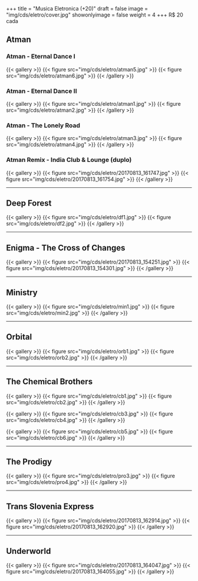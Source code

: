 +++
title = "Musica Eletronica (+20)"
draft = false
image = "img/cds/eletro/cover.jpg"
showonlyimage = false
weight = 4
+++
<span class="price">R$ 20</span> cada
<!--more-->

## Atman

### Atman - Eternal Dance I

{{< gallery >}}
{{< figure src="img/cds/eletro/atman5.jpg" >}}
{{< figure src="img/cds/eletro/atman6.jpg" >}}
{{< /gallery >}}

### Atman - Eternal Dance II
{{< gallery >}}
{{< figure src="img/cds/eletro/atman1.jpg" >}}
{{< figure src="img/cds/eletro/atman2.jpg" >}}
{{< /gallery >}}

### Atman - The Lonely Road
{{< gallery >}}
{{< figure src="img/cds/eletro/atman3.jpg" >}}
{{< figure src="img/cds/eletro/atman4.jpg" >}}
{{< /gallery >}}

### Atman Remix - India Club & Lounge (duplo)

{{< gallery >}}
{{< figure src="img/cds/eletro/20170813_161747.jpg" >}}
{{< figure src="img/cds/eletro/20170813_161754.jpg" >}}
{{< /gallery >}}

---

## Deep Forest

{{< gallery >}}
{{< figure src="img/cds/eletro/df1.jpg" >}}
{{< figure src="img/cds/eletro/df2.jpg" >}}
{{< /gallery >}}

---

## Enigma - The Cross of Changes

{{< gallery >}}
{{< figure src="img/cds/eletro/20170813_154251.jpg" >}}
{{< figure src="img/cds/eletro/20170813_154301.jpg" >}}
{{< /gallery >}}

---
## Ministry

{{< gallery >}}
{{< figure src="img/cds/eletro/min1.jpg" >}}
{{< figure src="img/cds/eletro/min2.jpg" >}}
{{< /gallery >}}

---


## Orbital

{{< gallery >}}
{{< figure src="img/cds/eletro/orb1.jpg" >}}
{{< figure src="img/cds/eletro/orb2.jpg" >}}
{{< /gallery >}}

---

## The Chemical Brothers

{{< gallery >}}
{{< figure src="img/cds/eletro/cb1.jpg" >}}
{{< figure src="img/cds/eletro/cb2.jpg" >}}
{{< /gallery >}}

{{< gallery >}}
{{< figure src="img/cds/eletro/cb3.jpg" >}}
{{< figure src="img/cds/eletro/cb4.jpg" >}}
{{< /gallery >}}

{{< gallery >}}
{{< figure src="img/cds/eletro/cb5.jpg" >}}
{{< figure src="img/cds/eletro/cb6.jpg" >}}
{{< /gallery >}}

---

## The Prodigy

{{< gallery >}}
{{< figure src="img/cds/eletro/pro3.jpg" >}}
{{< figure src="img/cds/eletro/pro4.jpg" >}}
{{< /gallery >}}

---

## Trans Slovenia Express

{{< gallery >}}
{{< figure src="img/cds/eletro/20170813_162914.jpg" >}}
{{< figure src="img/cds/eletro/20170813_162920.jpg" >}}
{{< /gallery >}}

---

## Underworld

{{< gallery >}}
{{< figure src="img/cds/eletro/20170813_164047.jpg" >}}
{{< figure src="img/cds/eletro/20170813_164055.jpg" >}}
{{< /gallery >}}